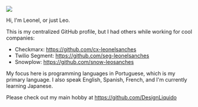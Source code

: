 ![](https://komarev.com/ghpvc/?username=leonelsanchesdasilva&color=green)

Hi, I'm Leonel, or just Leo.

This is my centralized GitHub profile, but I had others while working for cool companies:

- Checkmarx: https://github.com/cx-leonelsanches
- Twilio Segment: https://github.com/seg-leonelsanches
- Snowplow: https://github.com/snow-leosanches

My focus here is programming languages in Portuguese, which is my primary language. I also speak English, Spanish, French, and I'm currently learning Japanese. 

Please check out my main hobby at https://github.com/DesignLiquido
